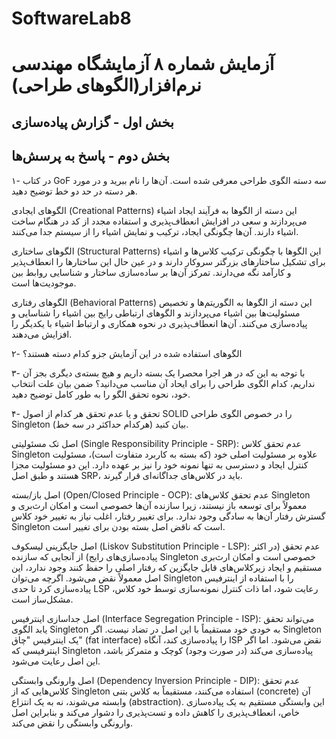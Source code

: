 # SoftwareLab8
# آزمایش شماره ۸ آزمایشگاه مهندسی نرم‌افزار(الگوهای طراحی)
## بخش اول - گزارش پیاده‌سازی
## بخش دوم - پاسخ به پرسش‌ها
۱- در کتاب GoF سه دسته الگوی طراحی معرفی شده است. آن‌ها را نام ببرید و در مورد هر دسته در حد دو خط توضیح دهید.

الگوهای ایجادی (Creational Patterns)
این دسته از الگوها به فرآیند ایجاد اشیاء می‌پردازند و سعی در افزایش انعطاف‌پذیری و استفاده مجدد از کد در هنگام ساخت اشیاء دارند. آن‌ها چگونگی ایجاد، ترکیب و نمایش اشیاء را از سیستم جدا می‌کنند.

الگوهای ساختاری (Structural Patterns)
این الگوها با چگونگی ترکیب کلاس‌ها و اشیاء برای تشکیل ساختارهای بزرگتر سروکار دارند و در عین حال این ساختارها را انعطاف‌پذیر و کارآمد نگه می‌دارند. تمرکز آن‌ها بر ساده‌سازی ساختار و شناسایی روابط بین موجودیت‌ها است.

الگوهای رفتاری (Behavioral Patterns)
این دسته از الگوها به الگوریتم‌ها و تخصیص مسئولیت‌ها بین اشیاء می‌پردازند و الگوهای ارتباطی رایج بین اشیاء را شناسایی و پیاده‌سازی می‌کنند. آن‌ها انعطاف‌پذیری در نحوه همکاری و ارتباط اشیاء با یکدیگر را افزایش می‌دهند.


۲- الگوهای استفاده شده در این آزمایش جزو کدام دسته هستند؟

۳- با توجه به این که در هر اجرا محصرا یک بسته داریم و هیچ بسته‌ی دیگری بجز آن نداریم، کدام الگوی طراحی را برای ایحاد آن مناسب می‌دانید؟ ضمن بیان علت انتخاب خود، نحوه تحقق الگو را به طور کامل توضیح دهید.

۴- تحقق و یا عدم تحقق هر کدام از اصول SOLID را در خصوص الگوی طراحی Singleton بیان کنید (هرکدام حداکثر در سه خط).

اصل تک مسئولیتی (Single Responsibility Principle - SRP): عدم تحقق
کلاس Singleton علاوه بر مسئولیت اصلی خود (که بسته به کاربرد متفاوت است)، مسئولیت کنترل ایجاد و دسترسی به تنها نمونه خود را نیز بر عهده دارد. این دو مسئولیت مجزا هستند و طبق اصل SRP، باید در کلاس‌های جداگانه‌ای قرار گیرند.

اصل باز/بسته (Open/Closed Principle - OCP): عدم تحقق
کلاس‌های Singleton معمولاً برای توسعه باز نیستند، زیرا سازنده آن‌ها خصوصی است و امکان ارث‌بری و گسترش رفتار آن‌ها به سادگی وجود ندارد. برای تغییر رفتار، اغلب نیاز به تغییر خود کلاس Singleton است که ناقض اصل بسته بودن برای تغییر است.

اصل جایگزینی لیسکوف (Liskov Substitution Principle - LSP): عدم تحقق (در اکثر پیاده‌سازی‌های رایج)
از آنجایی که سازنده Singleton خصوصی است و امکان ارث‌بری مستقیم و ایجاد زیرکلاس‌های قابل جایگزین که رفتار اصلی را حفظ کنند وجود ندارد، این اصل معمولاً نقض می‌شود. اگرچه می‌توان Singleton را با استفاده از اینترفیس پیاده‌سازی کرد تا حدی LSP رعایت شود، اما ذات کنترل نمونه‌سازی توسط خود کلاس، مشکل‌ساز است.

اصل جداسازی اینترفیس (Interface Segregation Principle - ISP): می‌تواند تحقق یابد
الگوی Singleton به خودی خود مستقیماً با این اصل در تضاد نیست. اگر Singleton یک اینترفیس "چاق" (fat interface) را پیاده‌سازی کند، آنگاه ISP نقض می‌شود. اما اگر اینترفیسی که Singleton پیاده‌سازی می‌کند (در صورت وجود) کوچک و متمرکز باشد، این اصل رعایت می‌شود.

اصل وارونگی وابستگی (Dependency Inversion Principle - DIP): عدم تحقق
کلاس‌هایی که از Singleton استفاده می‌کنند، مستقیماً به کلاس بتنی (concrete) آن وابسته می‌شوند، نه به یک انتزاع (abstraction). این وابستگی مستقیم به یک پیاده‌سازی خاص، انعطاف‌پذیری را کاهش داده و تست‌پذیری را دشوار می‌کند و بنابراین اصل وارونگی وابستگی را نقض می‌کند.
